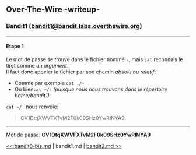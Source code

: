 ## Over-The-Wire -writeup-
### Bandit1 (bandit1@bandit.labs.overthewire.org)

---
#### Etape 1

Le mot de passe se trouve dans le fichier nommé `-`, mais `cat` reconnais le tiret comme un *argument*.  
Il faut donc appeler le fichier par son chemin *absolu ou relatif*:

- Comme par exemple `cat ./-`
- Ou bien`cat ~/-` *(puisque nous nous trouvons dans le répertoire home/bandit1)*

`cat ~/.` nous renvoie:
> CV1DtqXWVFXTvM2F0k09SHz0YwRINYA9

---
Mot de passe: **CV1DtqXWVFXTvM2F0k09SHz0YwRINYA9**

[<< bandit0-bis.md](bandit0-bis.md) | bandit1.md | [bandit2.md >>](bandit2.md)
